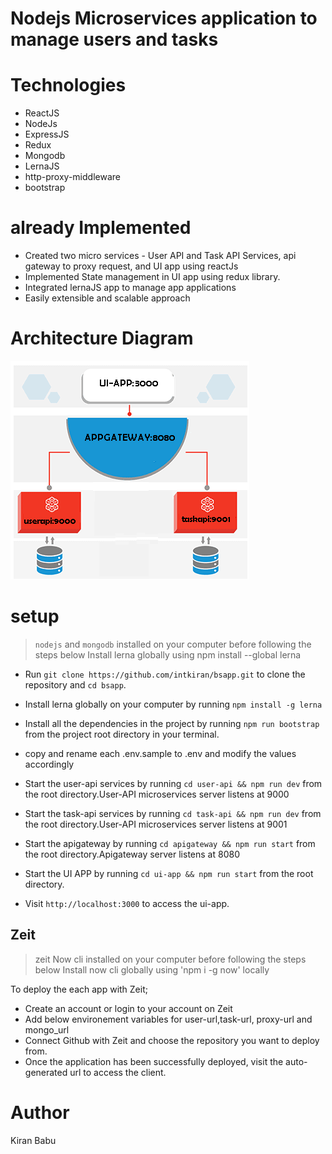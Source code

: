# Nodejs Microservices application to manage users and tasks




# Technologies

- ReactJS
- NodeJs
- ExpressJS
- Redux
- Mongodb
- LernaJS
- http-proxy-middleware
- bootstrap

# already Implemented

- Created two micro services -  User API and Task API Services, api gateway to proxy request, and UI app using reactJs
- Implemented State management in UI app using redux library.
- Integrated lernaJS app to manage app applications
- Easily extensible and scalable approach

# Architecture Diagram

![](docs/micrservices.png)

# setup
> `nodejs` and `mongodb` installed on your computer before following the steps below
> Install lerna globally using npm install --global lerna
- Run `git clone https://github.com/intkiran/bsapp.git` to clone the repository and `cd bsapp`.
- Install lerna globally on your computer by running `npm install -g lerna`
- Install all the dependencies in the project by running `npm run bootstrap` from the project root directory in your terminal.
- copy and rename each .env.sample to .env and modify the values accordingly
- Start the user-api services by running `cd user-api && npm run dev` from the root directory.User-API microservices server listens at 9000 
- Start the task-api services by running `cd task-api && npm run dev` from the root directory.User-API microservices server listens at 9001 
- Start the apigateway by running `cd apigateway && npm run start` from the root directory.Apigateway server listens at 8080

- Start the UI APP by running `cd ui-app && npm run start` from the root directory.
- Visit `http://localhost:3000` to access the ui-app.



## Zeit
> zeit Now cli installed on your computer before following the steps below
> Install now cli globally using 'npm i -g now' locally

To deploy the each app with Zeit;
- Create an account or login to your account on Zeit
- Add below environement variables  for user-url,task-url, proxy-url and mongo_url
- Connect Github with Zeit and choose the repository you want to deploy from.
- Once the application has been successfully deployed, visit the auto-generated url to access the client.


# Author
Kiran Babu
